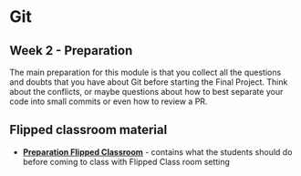 # Git 
## Week 2 - Preparation

The main preparation for this module is that you collect all the questions and doubts that you have about Git before starting the Final Project. Think about the conflicts, or maybe questions about how to best separate your code into small commits or even how to review a PR.

## Flipped classroom material


 - **[Preparation Flipped Classroom](/Git2/preparation_flipped_classroom.md)** - contains what the students should do before coming to class with Flipped Class room setting







